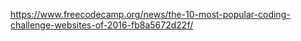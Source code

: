 https://www.freecodecamp.org/news/the-10-most-popular-coding-challenge-websites-of-2016-fb8a5672d22f/
